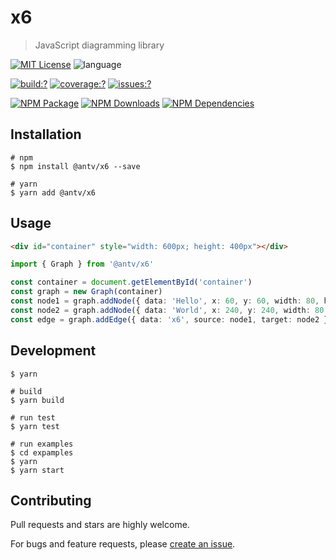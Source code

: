 # x6

> JavaScript diagramming library

[![MIT License](https://img.shields.io/badge/license-MIT_License-green.svg?style=flat-square)](https://github.com/antvis/x6/blob/master/LICENSE)
![language](https://img.shields.io/badge/language-typescript-blue.svg?style=flat-square)

[![build:?](https://img.shields.io/travis/antvis/x6.svg?style=flat-square)](https://travis-ci.org/antvis/x6)
[![coverage:?](https://img.shields.io/coveralls/antvis/x6/master.svg?style=flat-square)](https://coveralls.io/github/antvis/x6)
[![issues:?](https://img.shields.io/github/issues/antvis/x6?style=flat-square)](https://github.com/antvis/x6/issues)

[![NPM Package](https://img.shields.io/npm/v/@antv/x6.svg?style=flat-square)](https://www.npmjs.com/package/@antv/x6)
[![NPM Downloads](http://img.shields.io/npm/dm/@antv/x6.svg?style=flat-square)](https://www.npmjs.com/package/@antv/x6)
[![NPM Dependencies](https://img.shields.io/david/antvis/x6?style=flat-square)](https://www.npmjs.com/package/@antv/x6)

## Installation

```shell
# npm
$ npm install @antv/x6 --save

# yarn
$ yarn add @antv/x6
```

## Usage

```html
<div id="container" style="width: 600px; height: 400px"></div>
```

```ts
import { Graph } from '@antv/x6'

const container = document.getElementById('container')
const graph = new Graph(container)
const node1 = graph.addNode({ data: 'Hello', x: 60, y: 60, width: 80, height: 30 })
const node2 = graph.addNode({ data: 'World', x: 240, y: 240, width: 80, height: 30 })
const edge = graph.addEdge({ data: 'x6', source: node1, target: node2 })
```

## Development

```shell
$ yarn

# build
$ yarn build

# run test
$ yarn test

# run examples
$ cd expamples
$ yarn 
$ yarn start
```

## Contributing

Pull requests and stars are highly welcome.

For bugs and feature requests, please [create an issue](https://github.com/antvis/x6/issues/new).
